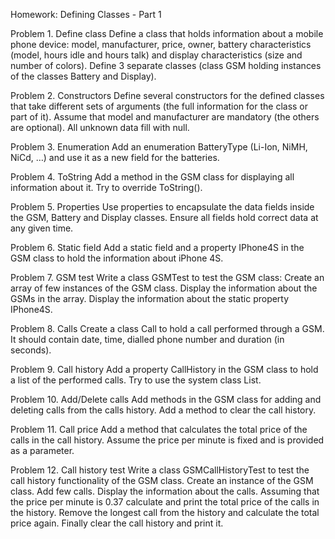 Homework: Defining Classes - Part 1

Problem 1. Define class
Define a class that holds information about a mobile phone device: model, manufacturer, price, owner, battery characteristics (model, hours idle and hours talk) and display characteristics (size and number of colors).
Define 3 separate classes (class GSM holding instances of the classes Battery and Display).

Problem 2. Constructors
Define several constructors for the defined classes that take different sets of arguments (the full information for the class or part of it).
Assume that model and manufacturer are mandatory (the others are optional). All unknown data fill with null.

Problem 3. Enumeration
Add an enumeration BatteryType (Li-Ion, NiMH, NiCd, …) and use it as a new field for the batteries.

Problem 4. ToString
Add a method in the GSM class for displaying all information about it.
Try to override ToString().

Problem 5. Properties
Use properties to encapsulate the data fields inside the GSM, Battery and Display classes.
Ensure all fields hold correct data at any given time.

Problem 6. Static field
Add a static field and a property IPhone4S in the GSM class to hold the information about iPhone 4S.

Problem 7. GSM test
Write a class GSMTest to test the GSM class:
Create an array of few instances of the GSM class.
Display the information about the GSMs in the array.
Display the information about the static property IPhone4S.

Problem 8. Calls
Create a class Call to hold a call performed through a GSM.
It should contain date, time, dialled phone number and duration (in seconds).

Problem 9. Call history
Add a property CallHistory in the GSM class to hold a list of the performed calls.
Try to use the system class List<Call>.

Problem 10. Add/Delete calls
Add methods in the GSM class for adding and deleting calls from the calls history.
Add a method to clear the call history.

Problem 11. Call price
Add a method that calculates the total price of the calls in the call history.
Assume the price per minute is fixed and is provided as a parameter.

Problem 12. Call history test
Write a class GSMCallHistoryTest to test the call history functionality of the GSM class.
Create an instance of the GSM class.
Add few calls.
Display the information about the calls.
Assuming that the price per minute is 0.37 calculate and print the total price of the calls in the history.
Remove the longest call from the history and calculate the total price again.
Finally clear the call history and print it.
